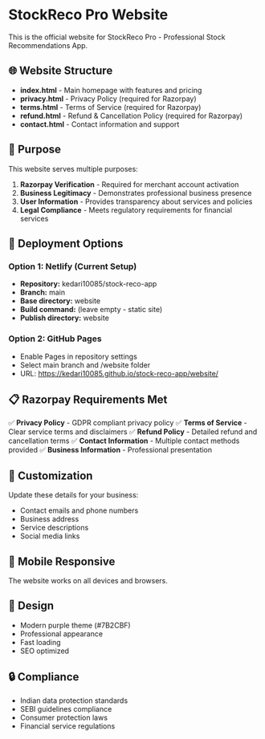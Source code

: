 # StockReco Pro Website

This is the official website for StockReco Pro - Professional Stock Recommendations App.

## 🌐 Website Structure

- **index.html** - Main homepage with features and pricing
- **privacy.html** - Privacy Policy (required for Razorpay)
- **terms.html** - Terms of Service (required for Razorpay)
- **refund.html** - Refund & Cancellation Policy (required for Razorpay)
- **contact.html** - Contact information and support

## 🎯 Purpose

This website serves multiple purposes:

1. **Razorpay Verification** - Required for merchant account activation
2. **Business Legitimacy** - Demonstrates professional business presence
3. **User Information** - Provides transparency about services and policies
4. **Legal Compliance** - Meets regulatory requirements for financial services

## 🚀 Deployment Options

### Option 1: Netlify (Current Setup)
- **Repository:** kedari10085/stock-reco-app
- **Branch:** main
- **Base directory:** website
- **Build command:** (leave empty - static site)
- **Publish directory:** website

### Option 2: GitHub Pages
- Enable Pages in repository settings
- Select main branch and /website folder
- URL: https://kedari10085.github.io/stock-reco-app/website/

## 📋 Razorpay Requirements Met

✅ **Privacy Policy** - GDPR compliant privacy policy
✅ **Terms of Service** - Clear service terms and disclaimers
✅ **Refund Policy** - Detailed refund and cancellation terms
✅ **Contact Information** - Multiple contact methods provided
✅ **Business Information** - Professional presentation

## 🔧 Customization

Update these details for your business:
- Contact emails and phone numbers
- Business address
- Service descriptions
- Social media links

## 📱 Mobile Responsive

The website works on all devices and browsers.

## 🎨 Design

- Modern purple theme (#7B2CBF)
- Professional appearance
- Fast loading
- SEO optimized

## 🔒 Compliance

- Indian data protection standards
- SEBI guidelines compliance
- Consumer protection laws
- Financial service regulations
